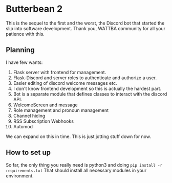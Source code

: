 # Butterbean 2

This is the sequel to the first and the worst, the Discord bot that started the slip into software development. Thank you, WATTBA community for all your patience with this.

## Planning

I have  few wants:
1. Flask server with frontend for management.
  1. Flask-Discord and server roles to authenticate and authorize a user.
  1. Easier editing of discord welcome messages etc.
  1. I don't know frontend development so this is actually the hardest part.
1. Bot is a separate module that defines classes to interact with the discord API. 
  1. WelcomeScreen and message
  1. Role management and pronoun management
  1. Channel hiding 
  1. RSS Subscription Webhooks
  1. Automod

We can expand on this in time. This is just jotting stuff down for now.

## How to set up

So far, the only thing you really need is python3 and doing `pip install -r requirements.txt` That should install all necessary modules in your environment.
